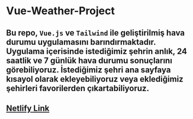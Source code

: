 # Vue-Weather-Project

## Bu repo, `Vue.js` ve `Tailwind` ile geliştirilmiş hava durumu uygulamasını barındırmaktadır. Uygulama içerisinde istediğimiz şehrin anlık, 24 saatlik ve 7 günlük hava durumu sonuçlarını görebiliyoruz. İstediğimiz şehri ana sayfaya kısayol olarak ekleyebiliyoruz veya eklediğimiz şehirleri favorilerden çıkartabiliyoruz.

## [Netlify Link](https://heartfelt-mermaid-abe786.netlify.app/)

